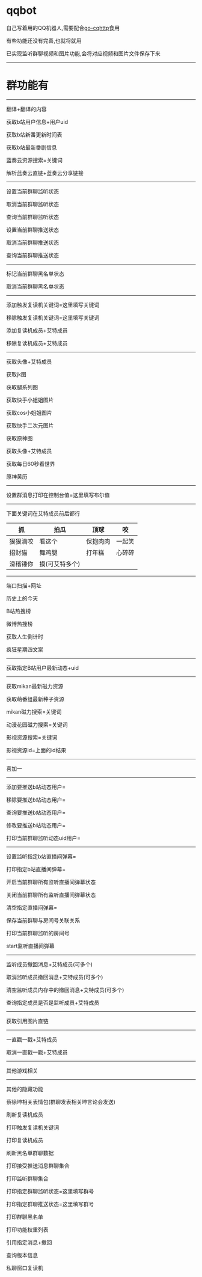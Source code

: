 # qqbot

自己写着用的QQ机器人,需要配合[go-cqhttp](https://docs.go-cqhttp.org/)食用

有些功能还没有完善,也就将就用

已实现监听群聊视频和图片功能,会将对应视频和图片文件保存下来
<hr>
<h1>群功能有</h1>
<hr>
翻译+翻译的内容

获取b站用户信息+用户uid

获取b站新番更新时间表

获取b站最新番剧信息

蓝奏云资源搜索=关键词

解析蓝奏云直链+蓝奏云分享链接
<hr>
设置当前群聊监听状态

取消当前群聊监听状态

查询当前群聊监听状态

设置当前群聊推送状态

取消当前群聊推送状态

查询当前群聊推送状态
<hr>
标记当前群聊黑名单状态

取消当前群聊黑名单状态
<hr>
添加触发复读机关键词=这里填写关键词

移除触发复读机关键词=这里填写关键词

添加复读机成员+艾特成员

移除复读机成员+艾特成员
<hr>
获取头像+艾特成员

获取jk图

获取腿系列图

获取快手小姐姐图片

获取cos小姐姐图片

获取快手二次元图片

获取原神图

获取头像+艾特成员

获取每日60秒看世界

原神黄历
<hr>
设置群消息打印在控制台值=这里填写布尔值
<hr>
下面关键词在艾特成员前后都行

| 抓   | 拍瓜  | 顶球  | 咬  |
|-----|-----|-----|----|
|   狠狠滴咬  |  看这个   |  保抱肉肉   |  一起笑  |
|   招财猫  |   舞鸡腿  |   打年糕  |  心碎碎  |
|   滑稽锤你     |     摸(可艾特多个)   |        |       |

<hr>
端口扫描+网址

历史上的今天

B站热搜榜

微博热搜榜

获取人生倒计时

疯狂星期四文案
<hr>
获取指定B站用户最新动态+uid
<hr>
获取mikan最新磁力资源

获取萌番组最新种子资源

mikan磁力搜索=关键词

动漫花园磁力搜索=关键词

影视资源搜索=关键词

影视资源id=上面的id结果
<hr>
喜加一
<hr>
添加要推送b站动态用户=

移除要推送b站动态用户=

查询要推送b站动态用户=

修改要推送b站动态用户=

打印当前群聊监听动态uid用户=
<hr>
设置监听指定b站直播间弹幕=

打印指定b站直播间弹幕=

开启当前群聊所有监听直播间弹幕状态

关闭当前群聊所有监听直播间弹幕状态

清空指定直播间弹幕=

保存当前群聊与房间号关联关系

打印当前群聊监听的房间号

start监听直播间弹幕
<hr>
监听成员撤回消息+艾特成员(可多个)

取消监听成员撤回消息+艾特成员(可多个)

清空监听成员内存中的撤回消息+艾特成员(可多个)

查询指定成员是否是监听成员+艾特成员
<hr>
获取引用图片直链
<hr>
一直戳一戳+艾特成员

取消一直戳一戳+艾特成员
<hr>
其他游戏相关
<hr>
其他的隐藏功能

蔡徐坤相关表情包(群聊发表相关坤言论会发送)

刷新复读机成员

打印触发复读机关键词

打印复读机成员

刷新黑名单群聊数据

打印接受推送消息群聊集合

打印监听群聊集合

打印指定群聊监听状态=这里填写群号

打印指定群聊推送状态=这里填写群号

打印群聊黑名单

打印功能权重列表

引用指定消息+撤回

查询版本信息

私聊窗口复读机

